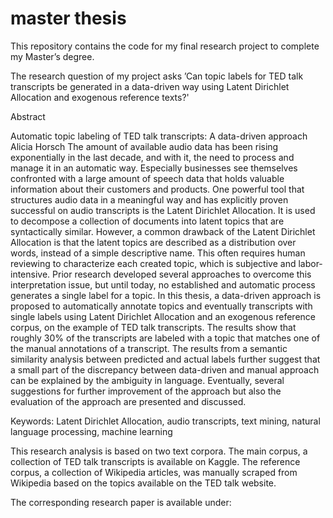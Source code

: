 # master thesis

This repository contains the code for my final research project to complete my Master’s degree. 

The research question of my project asks ’Can topic labels for TED talk transcripts be generated in a data-driven way using Latent Dirichlet Allocation and exogenous reference texts?'

Abstract

Automatic topic labeling of TED talk transcripts: A data-driven approach
Alicia Horsch
The amount of available audio data has been rising exponentially in the last decade, and with it, the need to process and manage it in an automatic way. Especially businesses see themselves confronted with a large amount of speech data that holds valuable information about their customers and products. One powerful tool that structures audio data in a meaningful way and has explicitly proven successful on audio transcripts is the Latent Dirichlet Allocation. It is used to decompose a collection of documents into latent topics that are syntactically similar. However, a common drawback of the Latent Dirichlet Allocation is that the latent topics are described as a distribution over words, instead of a simple descriptive name. This often requires human reviewing to characterize each created topic, which is subjective and labor-intensive. Prior research developed several approaches to overcome this interpretation issue, but until today, no established and automatic process generates a single label for a topic. In this thesis, a data-driven approach is proposed to automatically annotate topics and eventually transcripts with single labels using Latent Dirichlet Allocation and an exogenous reference corpus, on the example of TED talk transcripts. The results show that roughly 30% of the transcripts are labeled with a topic that matches one of the manual annotations of a transcript. The results from a semantic similarity analysis between predicted and actual labels further suggest that a small part of the discrepancy between data-driven and manual approach can be explained by the ambiguity in language. Eventually, several suggestions for further improvement of the approach but also the evaluation of the approach are presented and discussed.

Keywords: Latent Dirichlet Allocation, audio transcripts, text mining, natural language processing, machine learning

This research analysis is based on two text corpora. The main corpus, a collection of TED talk transcripts is available on Kaggle. The reference corpus, a collection of Wikipedia articles, was manually scraped from Wikipedia based on the topics available on the TED talk website. 

The corresponding research paper is available under:

